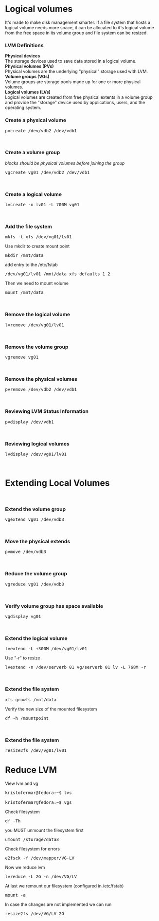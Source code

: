 <h1>Logical volumes</h1>

It's made to make disk management smarter. If a file system that hosts a logical volume needs more space, it can be allocated to it's logical volume from the free space in its volume group and file system can be resized.



<h3>LVM Definitions</h3>
<b>Physical devices</b><br>
The storage devices used to save data stored in a logical volume.

<br>
<b>Physical volumes (PVs)</b><br>
Physical volumes are the underlying "physical" storage used with LVM. 

<br>
<b>Volume groups (VGs)</b><br>
Volume groups are storage pools made up for one or more physical volumes.

<br>
<b>Logical volumes (LVs)</b><br>
Logical volumes are created from free physical extents in a volume group and provide the "storage" device used by applications, users, and the operating system.

<br>
<h3>Create a physical volume</h3>
<pre>pvcreate /dev/vdb2 /dev/vdb1</pre>

<br>
<h3>Create a volume group</h3>
<i>blocks should be physical volumes before joining the group</i>
<pre>vgcreate vg01 /dev/vdb2 /dev/vdb1</pre>

<br>
<h3>Create a logical volume</h3>
<pre>lvcreate -n lv01 -L 700M vg01</pre>

<br>
<h3>Add the file system</h3>
<pre>mkfs -t xfs /dev/vg01/lv01</pre>
Use mkdir to create mount point 
<pre>mkdir /mnt/data</pre>
add entry to the /etc/fstab
<pre>/dev/vg01/lv01 /mnt/data xfs defaults 1 2</pre>
Then we need to mount volume
<pre>mount /mnt/data</pre>


<br>
<h3>Remove the logical volume</h3>
<pre>lvremove /dev/vg01/lv01</pre>

<br>
<h3>Remove the volume group</h3>
<pre>vgremove vg01</pre>

<br>
<h3>Remove the physical volumes</h3>
<pre>pvremove /dev/vdb2 /dev/vdb1</pre>

<br>
<h3>Reviewing LVM Status Information</h3>
<pre>pvdisplay /dev/vdb1</pre>

<br>
<h3>Reviewing logical volumes</h3>
<pre>lvdisplay /dev/vg01/lv01</pre>

<br>
<h1>Extending Local Volumes</h1>
<br>
<h3>Extend the volume group</h3>
<pre>vgextend vg01 /dev/vdb3</pre>
<br>
<h3>Move the physical extends</h3>
<pre>pvmove /dev/vdb3</pre>

<br>
<h3>Reduce the volume group</h3>
<pre>vgreduce vg01 /dev/vdb3</pre>

<br>
<h3>Verify volume group has space available</h3>
<pre>vgdisplay vg01</pre>

<br>
<h3>Extend the logical volume</h3>
<pre>lvextend -L +300M /dev/vg01/lv01</pre>
Use "-r" to resize
<pre>lvextend -n /dev/serverb_01_vg/serverb_01_lv -L 768M -r</pre>

<br>
<h3>Extend the file system</h3>
<pre>xfs_growfs /mnt/data</pre>
Verify the new size of the mounted filesystem
<pre>df -h /mountpoint</pre>

<br>
<h3>Extend the file system</h3>
<pre>resize2fs /dev/vg01/lv01</pre>

# Reduce LVM
View lvm and vg
<pre>kristofermar@fedora:~$ lvs

kristofermar@fedora:~$ vgs</pre>

Check filesystem
<pre>df -Th</pre>

you MUST unmount the filesystem first
<pre>umount /storage/data3</pre>

Check filesystem for errors
<pre>e2fsck -f /dev/mapper/VG-LV</pre>

Now we reduce lvm
<pre>lvreduce -L 2G -n /dev/VG/LV</pre>

At last we remount our filesystem (configured in /etc/fstab)
<pre>mount -a</pre>

In case the changes are not implemented we can run
<pre>resize2fs /dev/VG/LV 2G</pre>